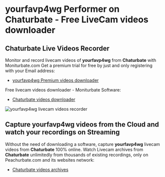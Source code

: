 # yourfavp4wg Performer on Chaturbate - Free LiveCam videos downloader

## Chaturbate Live Videos Recorder

Monitor and record livecam videos of **yourfavp4wg** from **Chaturbate** with Moniturbate.com
Get a premium trial for free by just and only registering with your Email address:
* [yourfavp4wg Premium videos downloader](https://moniturbate.com/request-demo-licence-key.html)

Free livecam videos downloader - Moniturbate Software:
* [Chaturbate videos downloader](https://moniturbate.com/moniturbate-download-software.html)

![yourfavp4wg livecam videos recorder](https://peachurnet.com/templates/moniturbate-software.png)


## Capture yourfavp4wg videos from the Cloud and watch your recordings on Streaming

Without the need of downloading a software, capture **yourfavp4wg** livecam videos from **Chaturbate** 100% online.
Watch Livecam archives from **Chaturbate** unlimitedly from thousands of existing recordings, only on Peachurbate.com and its websites network:
* [Chaturbate videos archives](https://peachurnet.com/)